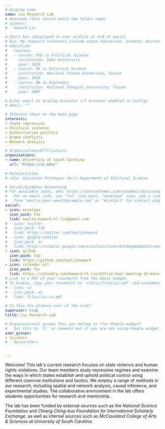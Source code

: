 ```yaml
---
# Display name
name: Liu Research Lab
# Username (this should match the folder name)
# authors:
# - Howard Liu

# Short bio (displayed in user profile at end of posts)
# bio: My research interests include state repression, protest, dictatorship, armed conflict, and networks.
# education:
#   courses:
#   - course: PhD in Political Science
#     institution: Duke University
#     year: 2019
#   - course: MS in Political Science
#     institution: National Taiwan University, Taiwan
#     year: 2009    
#   - course: BA in Diplomacy
#     institution: National Chengchi University, Taiwan
#     year: 2007
    
# Enter email to display Gravatar (if Gravatar enabled in Config)
# email: ""

# Interest shown on the main page
interests:
- State repression
- Political violence
- Authoritarian politics
- Armed conflicts
- Network analysis

# Organizations/Affiliations
organizations:
- name: University of South Carolina
  url: "https://sc.edu/"
  
# Role/position
# role: Assistant Professor <br/> Department of Political Science

# Social/Academic Networking
# For available icons, see: https://sourcethemes.com/academic/docs/widgets/#icons
#   For an email link, use "fas" icon pack, "envelope" icon, and a link in the
#   form "mailto:your-email@example.com" or "#contact" for contact widget.
social:
- icon: envelope
  icon_pack: fas
  link: mailto:howard.hl.liu@gmail.com
# - icon: twitter
#   icon_pack: fab
#   link: https://twitter.com/haoliuhoward
# - icon: google-scholar
#   icon_pack: ai
#   link: https://scholar.google.com/citations?user=63cHmyAAAAAJ&hl=en&citsig=AMD79or9Vlegpr0-m-JmGzsddPIcTAZ2BA
- icon: github
  icon_pack: fab
  link: https://github.com/haoliuhoward
- icon: calendar-alt
  icon_pack: far
  link: https://calendly.com/howard-hl-liu/office-hour-meeting-15-minutes
# Link to a PDF of your resume/CV from the About widget.
# To enable, copy your resume/CV to `static/files/cv.pdf` and uncomment the lines below.  
# - icon: cv
#   icon_pack: ai
#   link: files/liu_cv.pdf
  
# Is this the primary user of the site?
superuser: true
title: Liu Research Lab

# Organizational groups that you belong to (for People widget)
#   Set this to `[]` or comment out if you are not using People widget.  
user_groups:
- Visitors
# - Researchers


---
```


Welcome! This lab's current research focuses on state violence and human rights violations. Our team members study repressive regimes and examine the ways in which states establish and uphold political control using different coercive institutions and tactics. We employ a range of methods in our research, including spatial and network analysis, causal inference, and experimental studies. The collaborative environment in the lab offers students opportunities for research and mentorship.

The lab has been funded by external sources such as the *National Science Foundation* and *Chiang Ching-kuo Foundation for International Scholarly Exchange*, as well as internal sources such as *McCausland College of Arts & Sciences at University of South Carolina*.


